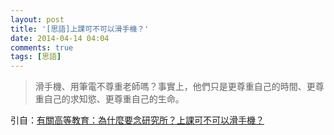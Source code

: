 ```yaml
---
layout: post
title: '[思語]上課可不可以滑手機？'
date: 2014-04-14 04:04
comments: true
tags: [思語]
---
```

> 滑手機、用筆電不尊重老師嗎？事實上，他們只是更尊重自己的時間、更尊重自己的求知慾、更尊重自己的生命。

引自：[有關高等教育：為什麼要念研究所？上課可不可以滑手機？](http://www.thenewslens.com/post/35037/ "有關高等教育：為什麼要念研究所？上課可不可以滑手機？")